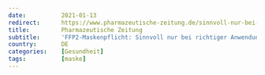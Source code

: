 ```yaml
---
date:          2021-01-13
redirect:      https://www.pharmazeutische-zeitung.de/sinnvoll-nur-bei-richtiger-anwendung-der-masken-123007/
title:         Pharmazeutische Zeitung
subtitle:      'FFP2-Maskenpflicht: Sinnvoll nur bei richtiger Anwendung der Masken'
country:       DE
categories:    [Gesundheit]
tags:          [maske]
---
```

